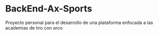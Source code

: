 # BackEnd-Ax-Sports

Proyecto personal para el desarrollo de una plataforma enfocada a las academias de tiro con arco
